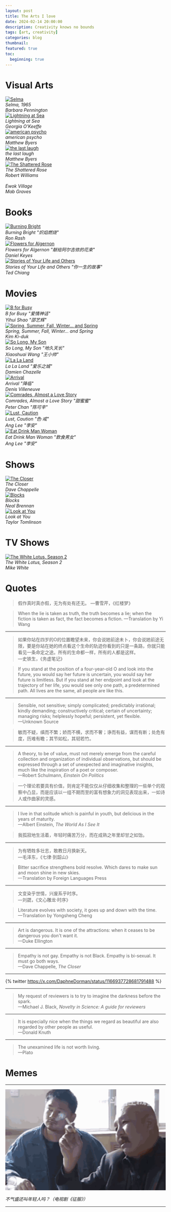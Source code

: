 ```yaml
---
layout: post
title: The Arts I love
date: 2024-02-14 20:00:00
description: Creativity knows no bounds
tags: [art, creativity]
categories: blog
thumbnail:
featured: true
toc:
  beginning: true
---
```


# Visual Arts

<div class="container">
    <div class="row">
        <div class="col-md-4">
            <div class="book-list">
                <a href="https://collections.mintmuseum.org/single?id=2014.79">
                    <img src="https://art.ua.edu/wp-content/uploads/2015/05/2014.79-Mint-image-650x420.jpg" 
                         alt="Selma" 
                         width="720" 
                         height="auto" 
                         class="alignleft size-thumbnail wp-image-1234" />
                </a>
                <div><em>Selma, 1965</em></div>
                <div><em>Barbara Pennington</em></div>
            </div>
        </div>
    </div>
    <div class="row">
        <div class="col-md-4">
            <div class="book-list">
                <a href="http://collections.mfa.org/objects/35100/lightning-at-sea;jsessionid=260335C750714104DAE28DFC518B18EF">
                    <img src="https://i.pinimg.com/564x/46/85/ed/4685ed3fc0e4c142e77c75ec969d27fc.jpg" 
                         alt="Lightning at Sea" 
                         width="720" 
                         height="auto" 
                         class="alignleft size-thumbnail wp-image-1234" />
                </a>
                <div><em>Lightning at Sea</em></div>
                <div><em>Georgia O'Keeffe</em></div>
            </div>
        </div>
    </div>
    <div class="row">
        <div class="col-md-4">
            <div class="book-list">
                <a href="https://www.matthewtlbyers.com/portfolio-1/'american-psycho'">
                    <img src="https://static.wixstatic.com/media/2a0c7f_c5084efa67d547c98b5eaa3d899f1193~mv2.jpg/v1/fill/w_980,h_1154,al_c,q_85,usm_0.66_1.00_0.01,enc_auto/2a0c7f_c5084efa67d547c98b5eaa3d899f1193~mv2.jpg"
                         alt="american psycho" 
                         width="auto"
                         height="480"
                         class="alignleft size-thumbnail wp-image-1234" />
                </a>
                <div><em>american psycho</em></div>
                <div><em>Matthew Byers</em></div>
            </div>
        </div>
    </div>
    <div class="row">
        <div class="col-md-4">
            <div class="book-list">
                <a href="https://www.matthewtlbyers.com">
                    <img src="https://static.wixstatic.com/media/2a0c7f_27ed47a9a1b5430aad86267c12d5d763~mv2.png/v1/fill/w_937,h_537,al_c,q_90,usm_0.66_1.00_0.01,enc_auto/IMG_3783.png"
                         alt="the last laugh" 
                         width="720" 
                         height="auto"
                         class="alignleft size-thumbnail wp-image-1234"/>
                </a>
                <div><em>the last laugh</em></div>
                <div><em>Matthew Byers</em></div>
            </div>
        </div>
    </div>
    <div class="row">
        <div class="col-md-4">
            <div class="book-list">
                <a href="https://www.robtwilliamsstudio.com/gallery">
                    <img src="https://images.squarespace-cdn.com/content/v1/5d588a873dd09d00010f4ebf/1566265814373-F4ZAX1H355CJIXI8ND6I/SOS_22_The-Shattered-Rose.jpg?format=1500w"
                         alt="The Shattered Rose" 
                         width="auto"
                         height="480"
                         class="alignleft size-thumbnail wp-image-1234" />
                </a>
                <div><em>The Shattered Rose</em></div>
                <div><em>Robert Williams</em></div>
            </div>
        </div>
    </div>
    <div class="row">
        <div class="col-md-4">
            <div class="book-list">
                <a href="https://mabgraves.com/">
                    <img src="https://metropolis-collectibles.com/image/cache/catalog/products/star-wars-it-takes-an-ewok-village-unframed-art-print-by-mab-graves-sideshow-collectibles-5645-001-699x699.jpg"
                         alt="Ewok Village"
                         width="480" 
                         height="auto"
                         class="alignleft size-thumbnail wp-image-1234"
                         style="clip-path: inset(10px 60px 10px 61px);" />
                </a>
                <div><em>Ewok Village</em></div>
                <div><em>Mab Graves</em></div>
            </div>
        </div>
    </div>
</div>

# Books

<div class="container">
    <div class="row">
        <div class="col-md-4">
            <div class="book-list">
                <a href="https://www.goodreads.com/book/show/125815297">
                    <img src="https://images-na.ssl-images-amazon.com/images/S/compressed.photo.goodreads.com/books/1681787776i/125815297.jpg" 
                         alt="Burning Bright" 
                         width="240" 
                         height="auto" 
                         class="alignleft size-thumbnail wp-image-1234" />
                </a>
                <div><em>Burning Bright "炽焰燃烧"</em></div>
                <div><em>Ron Rash</em></div>
            </div>
        </div>
        <div class="col-md-4">
            <div class="book-list">
                <a href="https://www.goodreads.com/book/show/31623832">
                    <img src="https://images-na.ssl-images-amazon.com/images/S/compressed.photo.goodreads.com/books/1670765520i/28477658.jpg" 
                         alt="Flowers for Algernon" 
                         width="240" 
                         height="auto" 
                         class="alignleft size-thumbnail wp-image-1234" />
                </a>
                <div><em>Flowers for Algernon "献给阿尔吉侬的花束"</em></div>
                <div><em>Daniel Keyes</em></div>
            </div>
        </div>
        <div class="col-md-4">
            <div class="book-list">
                <a href="https://www.goodreads.com/book/show/26161852?from_search=true&from_srp=true&qid=WkGYoIUy80&rank=1">
                    <img src="https://images-na.ssl-images-amazon.com/images/S/compressed.photo.goodreads.com/books/1615119721i/26161852.jpg" 
                         alt="Stories of Your Life and Others" 
                         width="240" 
                         height="auto" 
                         class="alignleft size-thumbnail wp-image-1234" />
                </a>
                <div><em>Stories of Your Life and Others "你一生的故事"</em></div>
                <div><em>Ted Chiang</em></div>
            </div>
        </div>
    </div>
</div>

# Movies

<div class="container">
    <div class="row">
        <div class="col-md-4">
            <div class="book-list">
                <a href="https://www.themoviedb.org/movie/902478">
                    <img src="https://media.themoviedb.org/t/p/w220_and_h330_face/iQKlRLw0WEkKcN3bVyu8aPjbaXp.jpg" 
                         alt="B for Busy" 
                         width="240" 
                         height="auto" 
                         class="alignleft size-thumbnail wp-image-1234" />
                </a>
                <div><em>B for Busy "爱情神话"</em></div>
                <div><em>Yihui Shao "邵艺辉"</em></div>
            </div>
        </div>
        <div class="col-md-4">
            <div class="book-list">
                <a href="https://www.themoviedb.org/movie/113">
                    <img src="https://media.themoviedb.org/t/p/w440_and_h660_face/6SQQ5REuAz7k0FMQ9mSCT40T2LN.jpg" 
                         alt="Spring, Summer, Fall, Winter... and Spring" 
                         width="240" 
                         height="auto" 
                         class="alignleft size-thumbnail wp-image-1234" />
                </a>
                <div><em>Spring, Summer, Fall, Winter... and Spring</em></div>
                <div><em>Kim Ki-duk</em></div>
            </div>
        </div>
        <div class="col-md-4">
            <div class="book-list">
                <a href="https://www.themoviedb.org/movie/493899">
                    <img src="https://image.tmdb.org/t/p/original/6JpqLXfLhBSRcL3f686WU0JZ4ft.jpg" 
                         alt="So Long, My Son" 
                         width="240" 
                         height="auto" 
                         class="alignleft size-thumbnail wp-image-1234" />
                </a>
                <div><em>So Long, My Son "地久天长"</em></div>
                <div><em>Xiaoshuai Wang "王小帅"</em></div>
            </div>
        </div>
        <div class="col-md-4">
            <div class="book-list">
                <a href="https://www.themoviedb.org/movie/313369-la-la-land">
                    <img src="https://media.themoviedb.org/t/p/w220_and_h330_face/uDO8zWDhfWwoFdKS4fzkUJt0Rf0.jpg" 
                         alt="La La Land" 
                         width="240" 
                         height="auto" 
                         class="alignleft size-thumbnail wp-image-1234" />
                </a>
                <div><em>La La Land "爱乐之城"</em></div>
                <div><em>Damien Chazelle</em></div>
            </div>
        </div>
        <div class="col-md-4">
            <div class="book-list">
                <a href="https://www.themoviedb.org/movie/329865-arrival">
                    <img src="https://media.themoviedb.org/t/p/w220_and_h330_face/ueSQpTaXs39YtycNoalp5q06fxD.jpg" 
                         alt="Arrival" 
                         width="240" 
                         height="auto" 
                         class="alignleft size-thumbnail wp-image-1234" />
                </a>
                <div><em>Arrival "降临"</em></div>
                <div><em>Denis Villeneuve</em></div>
            </div>
        </div>
        <div class="col-md-4">
            <div class="book-list">
                <a href="https://www.themoviedb.org/movie/37185">
                    <img src="https://media.themoviedb.org/t/p/w220_and_h330_face/4mlgaRFBSztO5WKRmHPgTCL8UDc.jpg" 
                         alt="Comrades, Almost a Love Story" 
                         width="240" 
                         height="auto" 
                         class="alignleft size-thumbnail wp-image-1234" />
                </a>
                <div><em>Comrades, Almost a Love Story "甜蜜蜜"</em></div>
                <div><em>Peter Chan "陈可辛"</em></div>
            </div>
        </div>
        <div class="col-md-4">
            <div class="book-list">
                <a href="https://www.themoviedb.org/movie/4588">
                    <img src="https://media.themoviedb.org/t/p/w220_and_h330_face/6c1tqfJEBuIyhQC19SLlLQAUAvJ.jpg" 
                         alt="Lust, Caution" 
                         width="240" 
                         height="auto" 
                         class="alignleft size-thumbnail wp-image-1234" />
                </a>
                <div><em>Lust, Caution "色‧戒"</em></div>
                <div><em>Ang Lee "李安"</em></div>
            </div>
        </div>
        <div class="col-md-4">
            <div class="book-list">
                <a href="https://www.themoviedb.org/movie/10451">
                    <img src="https://media.themoviedb.org/t/p/w220_and_h330_face/olhIWtIBFg6VWK59DEd4lAvgVgz.jpg" 
                         alt="Eat Drink Man Woman" 
                         width="240" 
                         height="auto" 
                         class="alignleft size-thumbnail wp-image-1234" />
                </a>
                <div><em>Eat Drink Man Woman "飲食男女"</em></div>
                <div><em>Ang Lee "李安"</em></div>
            </div>
        </div>
    </div>
</div>

# Shows

<div class="container">
    <div class="row">
        <div class="col-md-4">
            <div class="book-list">
                <a href="https://www.themoviedb.org/movie/879540-dave-chappelle-the-closer">
                    <img src="https://media.themoviedb.org/t/p/w220_and_h330_face/lSK4iExkkVnrA8iPxZwbs8IfnUy.jpg" 
                         alt="The Closer" 
                         width="240" 
                         height="auto" 
                         class="alignleft size-thumbnail wp-image-1234" />
                </a>
                <div><em>The Closer</em></div>
                <div><em>Dave Chappelle</em></div>
            </div>
        </div>
        <div class="col-md-4">
            <div class="book-list">
                <a href="https://www.themoviedb.org/movie/1043110-neal-brennan-blocks">
                    <img src="https://image.tmdb.org/t/p/original/6iOn9CiR8WkMm9aw9cwCAajqnSS.jpg" 
                         alt="Blocks" 
                         width="240" 
                         height="auto" 
                         class="alignleft size-thumbnail wp-image-1234" />
                </a>
                <div><em>Blocks</em></div>
                <div><em>Neal Brennan</em></div>
            </div>
        </div>
        <div class="col-md-4">
            <div class="book-list">
                <a href="https://www.themoviedb.org/movie/937348-taylor-tomlinson-look-at-you">
                    <img src="https://image.tmdb.org/t/p/original/de8ZRKr0TEFTuvdvlolIt6bLJUk.jpg" 
                         alt="Look at You" 
                         width="240" 
                         height="auto" 
                         class="alignleft size-thumbnail wp-image-1234" />
                </a>
                <div><em>Look at You</em></div>
                <div><em>Taylor Tomlinson</em></div>
            </div>
        </div>
    </div>
</div>

# TV Shows

<div class="container">
    <div class="row">
        <div class="col-md-4">
            <div class="book-list">
                <a href="https://www.themoviedb.org/movie/493899">
                    <img src="https://media.themoviedb.org/t/p/w220_and_h330_face/gH5i3JbnLsyTvcImlofNvXtH3i5.jpg" 
                         alt="The White Lotus, Season 2" 
                         width="240" 
                         height="auto" 
                         class="alignleft size-thumbnail wp-image-1234" />
                </a>
                <div><em>The White Lotus, Season 2</em></div>
                <div><em>Mike White</em></div>
            </div>
        </div>
    </div>
</div>

# Quotes

> 假作真时真亦假，无为有处有还无。
> —曹雪芹，《红楼梦》

> When the lie is taken as truth, the truth becomes a lie; when the fiction is taken as fact, the fact becomes a fiction.
> —Translation by Yi Wang

---

> 如果你站在四岁的O的位置瞻望未来，你会说她前途未卜，你会说她前途无限，要是你站在她的终点看这个生命的轨迹你看到的只是一条路，你就只能看见一条命定之途。所有的生命都一样，所有的人都是这样。  
> —史铁生，《务虚笔记》

> If you stand at the position of a four-year-old O and look into the future, you would say her future is uncertain, you would say her future is limitless. But if you stand at her endpoint and look at the trajectory of her life, you would see only one path, a predetermined path. All lives are the same, all people are like this.

---

> Sensible, not sensitive; simply complicated; predictably irrational; kindly demanding; constructively critical; certain of uncertainty; managing risks; helplessly hopeful; persistent, yet flexible.  
> —Unknown Source

> 敏而不疑，缜而不繁；娇而不横，求而不奢；诤而有益，谋而有断；处危有度，历难有瞻；其节如松，其韧若竹。

---

> A theory, to be of value, must not merely emerge from the careful collection and organization of individual observations, but should be expressed through a set of unexpected and imaginative insights, much like the inspiration of a poet or composer.  
> —Robert Schulmann, _Einstein On Politics_

> 一个理论若要具有价值，则肯定不能仅仅从仔细收集和整理的一些单个的观察中凸显，而是应该以一组不期而至的富有想象力的洞见表现出来，一如诗人或作曲家的灵感。

---

> I live in that solitude which is painful in youth, but delicious in the years of maturity.  
> —Albert Einstein, _The World As I See It_

> 我孤寂地生活着，年轻时痛苦万分，而在成熟之年里却甘之如饴。

---

> 为有牺牲多壮志，敢教日月换新天。  
> —毛泽东，《七律·到韶山》

> Bitter sacrifice strengthens bold resolve. Which dares to make sun and moon shine in new skies.  
> —Translation by Foreign Languages Press

---

> 文变染乎世情，兴废系乎时序。  
> —刘勰，《文心雕龙·时序》

> Literature evolves with society, it goes up and down with the time.  
> —Translation by Yongsheng Cheng

---

> Art is dangerous. It is one of the attractions: when it ceases to be dangerous you don't want it.  
> —Duke Ellington

---

> Empathy is not gay. Empathy is not Black. Empathy is bi-sexual. It must go both ways.  
> —Dave Chappelle, _The Closer_

---

{% twitter https://x.com/DaphneDorman/status/1166937728681791488 %}

---

> My request of reviewers is to try to imagine the darkness before the spark.  
> —Michael J. Black, _Novelty in Science: A guide for reviewers_

---

> It is especially nice when the things we regard as beautiful are also regarded by other people as useful.  
> —Donald Knuth

---

> The unexamined life is not worth living.  
> —Plato

# Memes

---

<div style="text-align: ;left;">
  <img src="/assets/img/poster/meme_young_man.gif"
  alt="vanquish"
  style="width: 700px; height: auto;">
  <p><em>
     不气盛还叫年轻人吗？（电视剧《征服》）
  </em></p>
</div>

---
